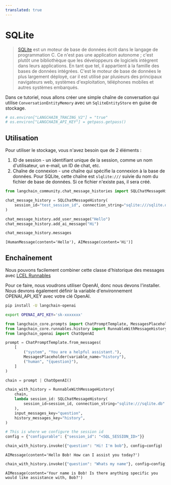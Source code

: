 ```yaml
---
translated: true
---
```


# SQLite

>[SQLite](https://en.wikipedia.org/wiki/SQLite) est un moteur de base de données écrit dans le langage de programmation C. Ce n'est pas une application autonome ; c'est plutôt une bibliothèque que les développeurs de logiciels intègrent dans leurs applications. En tant que tel, il appartient à la famille des bases de données intégrées. C'est le moteur de base de données le plus largement déployé, car il est utilisé par plusieurs des principaux navigateurs web, systèmes d'exploitation, téléphones mobiles et autres systèmes embarqués.

Dans ce tutoriel, nous allons créer une simple chaîne de conversation qui utilise `ConversationEntityMemory` avec un `SqliteEntityStore` en guise de stockage.

```python
# os.environ["LANGCHAIN_TRACING_V2"] = "true"
# os.environ["LANGCHAIN_API_KEY"] = getpass.getpass()
```

## Utilisation

Pour utiliser le stockage, vous n'avez besoin que de 2 éléments :

1. ID de session - un identifiant unique de la session, comme un nom d'utilisateur, un e-mail, un ID de chat, etc.
2. Chaîne de connexion - une chaîne qui spécifie la connexion à la base de données. Pour SQLite, cette chaîne est `slqlite:///` suivie du nom du fichier de base de données. Si ce fichier n'existe pas, il sera créé.

```python
from langchain_community.chat_message_histories import SQLChatMessageHistory

chat_message_history = SQLChatMessageHistory(
    session_id="test_session_id", connection_string="sqlite:///sqlite.db"
)

chat_message_history.add_user_message("Hello")
chat_message_history.add_ai_message("Hi")
```

```python
chat_message_history.messages
```

```output
[HumanMessage(content='Hello'), AIMessage(content='Hi')]
```

## Enchaînement

Nous pouvons facilement combiner cette classe d'historique des messages avec [LCEL Runnables](/docs/expression_language/how_to/message_history)

Pour ce faire, nous voudrons utiliser OpenAI, donc nous devons l'installer. Nous devrons également définir la variable d'environnement OPENAI_API_KEY avec votre clé OpenAI.

```bash
pip install -U langchain-openai

export OPENAI_API_KEY='sk-xxxxxxx'
```

```python
from langchain_core.prompts import ChatPromptTemplate, MessagesPlaceholder
from langchain_core.runnables.history import RunnableWithMessageHistory
from langchain_openai import ChatOpenAI
```

```python
prompt = ChatPromptTemplate.from_messages(
    [
        ("system", "You are a helpful assistant."),
        MessagesPlaceholder(variable_name="history"),
        ("human", "{question}"),
    ]
)

chain = prompt | ChatOpenAI()
```

```python
chain_with_history = RunnableWithMessageHistory(
    chain,
    lambda session_id: SQLChatMessageHistory(
        session_id=session_id, connection_string="sqlite:///sqlite.db"
    ),
    input_messages_key="question",
    history_messages_key="history",
)
```

```python
# This is where we configure the session id
config = {"configurable": {"session_id": "<SQL_SESSION_ID>"}}
```

```python
chain_with_history.invoke({"question": "Hi! I'm bob"}, config=config)
```

```output
AIMessage(content='Hello Bob! How can I assist you today?')
```

```python
chain_with_history.invoke({"question": "Whats my name"}, config=config)
```

```output
AIMessage(content='Your name is Bob! Is there anything specific you would like assistance with, Bob?')
```

